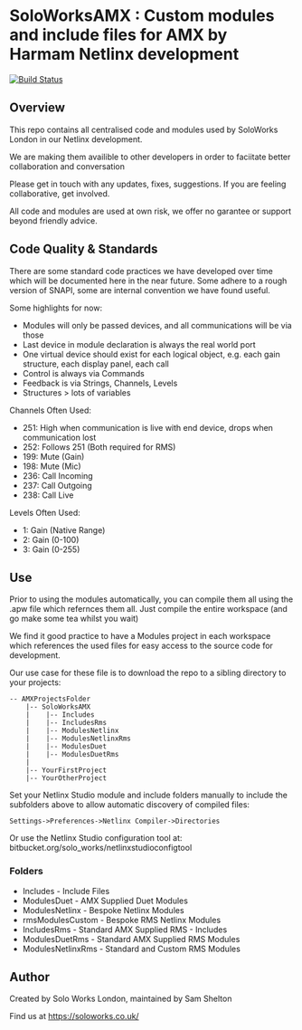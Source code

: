 # SoloWorksAMX : Custom modules and include files for AMX by Harmam Netlinx development

[![Build Status](https://dev.azure.com/soloworkslondon/WindowsComplierPipelineTest/_apis/build/status/soloworks.netlinx-global-code?branchName=azurepipeline)](https://dev.azure.com/soloworkslondon/WindowsComplierPipelineTest/_build/latest?definitionId=1&branchName=azurepipeline)

## Overview
This repo contains all centralised code and modules used by SoloWorks London in our Netlinx development.

We are making them availible to other developers in order to faciitate better collaboration and conversation

Please get in touch with any updates, fixes, suggestions. If you are feeling collaborative, get involved.

All code and modules are used at own risk, we offer no garantee or support beyond friendly advice. 

## Code Quality & Standards

There are some standard code practices we have developed over time which will be documented here in the near future. Some adhere to a rough version of SNAPI, some are internal convention we have found useful.

Some highlights for now:
* Modules will only be passed devices, and all communications will be via those
* Last device in module declaration is always the real world port
* One virtual device should exist for each logical object, e.g. each gain structure, each display panel, each call
* Control is always via Commands
* Feedback is via Strings, Channels, Levels
* Structures > lots of variables

Channels Often Used:
* 251: High when communication is live with end device, drops when communication lost
* 252: Follows 251 (Both required for RMS)
* 199: Mute (Gain)
* 198: Mute (Mic)
* 236: Call Incoming
* 237: Call Outgoing
* 238: Call Live

Levels Often Used:
* 1: Gain (Native Range)
* 2: Gain (0-100)
* 3: Gain (0-255)


## Use

Prior to using the modules automatically, you can compile them all using the .apw file which refernces them all. Just compile the entire workspace (and go make some tea whilst you wait)

We find it good practice to have a Modules project in each workspace which references the used files for easy access to the source code for development.

Our use case for these file is to download the repo to a sibling directory to your projects:
 
    -- AMXProjectsFolder
        |-- SoloWorksAMX
        |    |-- Includes
        |    |-- IncludesRms
        |    |-- ModulesNetlinx
        |    |-- ModulesNetlinxRms
        |    |-- ModulesDuet
        |    |-- ModulesDuetRms
        |
        |-- YourFirstProject
        |-- YourOtherProject

Set your Netlinx Studio module and include folders manually to include the subfolders above to allow automatic discovery of compiled files:
```
Settings->Preferences->Netlinx Compiler->Directories
```
Or use the Netlinx Studio configuration tool at:
bitbucket.org/solo_works/netlinxstudioconfigtool

### Folders

* Includes            - Include Files
* ModulesDuet         - AMX Supplied Duet Modules
* ModulesNetlinx      - Bespoke Netlinx Modules
* rmsModulesCustom    - Bespoke RMS Netlinx Modules
* IncludesRms         - Standard AMX Supplied RMS - Includes
* ModulesDuetRms      - Standard AMX Supplied RMS Modules
* ModulesNetlinxRms   - Standard and Custom RMS Modules


## Author

Created by Solo Works London, maintained by Sam Shelton 

Find us at https://soloworks.co.uk/